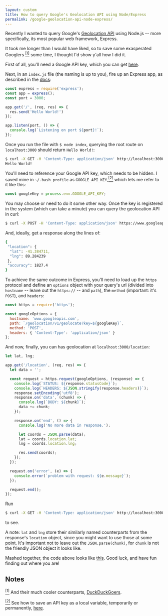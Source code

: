 ```yaml
---
layout: custom
title: How to query Google's Geolocation API using Node/Express
permalink: /google-geolocation-api-node-express/
---
```


Recently I wanted to query Google's <a href="https://developers.google.com/maps/documentation/geolocation/intro" target="\_blank" rel="noopener noreferrer">Geolocation API</a> using Node.js -- more specifically, its most popular web framework, Express.

It took me longer than I would have liked, so to save some exasperated Googlers <a name="note1top" href="#note1"><sup>[1]</sup></a> some time, I thought I'd show y'all how I did it.

First of all, you'll need a Google API key, which you can get <a href="https://developers.google.com/maps/documentation/geolocation/get-api-key" target="\_blank" rel="noopener noreferrer">here</a>.

Next, in an `index.js` file (the naming is up to you), fire up an Express app, as described in the <a href="https://expressjs.com/en/starter/hello-world.html" target="\_blank" rel="noopener noreferrer">docs</a>:

``` javascript
const express = require('express');
const app = express();
const port = 3000;

app.get('/', (req, res) => {
  res.send('Hello World!')
});

app.listen(port, () => {
  console.log(`Listening on port ${port}!`);
});
```

Once you run the file with `$ node index`, querying the root route on `localhost:3000` should return `Hello World!`:

``` bash
$ curl -X GET -H 'Content-Type: application/json' http://localhost:3000/
Hello World!
```

You'll need to reference your Google API key, which needs to be hidden. I saved mine in `~/.bash_profile` as `GOOGLE_API_KEY`,<a name="note2top" href="#note2"><sup>[2]</sup></a> which lets me refer to it like this:


``` javascript
const googleKey = process.env.GOOGLE_API_KEY;
```

You may choose or need to do it some other way. Once the key is registered in the system (which can take a minute) you can query the geolocation API in curl:

``` bash
$ curl -X POST -H 'Content-Type: application/json' https://www.googleapis.com/geolocation/v1/geolocate?key=$GOOGLE_API_KEY
```

And, ideally, get a response along the lines of:

``` bash
{
 "location": {
  "lat": -41.384711,
  "lng": 89.284239
 },
 "accuracy": 1827.4
}
```

To achieve the same outcome in Express, you'll need to load up the `https` protocol and define an `options` object with your query's url (divided into `hostname` -- leave out the `https://` -- and `path`), the `method` (important: it's `POST`), and `headers`:

``` javascript
const https = require('https');

const googleOptions = {
  hostname: 'www.googleapis.com',
  path: `/geolocation/v1/geolocate?key=${googleKey}`,
  method: 'POST',
  headers: { 'Content-Type': 'application/json' }
};
```

And now, finally, you can has geolocation at `localhost:3000/location`:

``` javascript
let lat, lng;

app.get('/location', (req, res) => {
  let data = '';

  const request = https.request(googleOptions, (response) => {
    console.log(`STATUS: ${response.statusCode}`);
    console.log(`HEADERS: ${JSON.stringify(response.headers)}`);
    response.setEncoding('utf8');
    response.on('data', (chunk) => {
      console.log(`BODY: ${chunk}`);
      data += chunk;
    });

    response.on('end', () => {
      console.log('No more data in response.');

      let coords = JSON.parse(data);
      lat = coords.location.lat;
      lng = coords.location.lng;

      res.send(coords);
    });
  });

  request.on('error', (e) => {
    console.error(`problem with request: ${e.message}`);
  });

  request.end();
});
```

Run

``` bash
$ curl -X GET -H 'Content-Type: application/json' http://localhost:3000/location
```

to see.

A note: `lat` and `lng` store their similarly named counterparts from the response's `location` object, since you might want to use those at some point. It's important not to leave out the `JSON.parse(chunk)`, for `chunk` is not the friendly JSON object it looks like.

Mashed together, the code above looks like <a href="https://gist.github.com/davidfloyd91/e7a57dfc5882096ffc971d2917ceadd5" target="\_blank" rel="noopener noreferrer">this</a>. Good luck, and have fun finding out where you are!

## Notes

<a name="note1" href="#note1top"><sup>[1]</sup></a> And their much cooler counterparts, <a href="https://duckduckgo.com/" target="\_blank" rel="noopener noreferrer">DuckDuckGoers</a>.

<a name="note2" href="#note2top"><sup>[2]</sup></a> See how to save an API key as a local variable, temporarily or permanently, <a href="https://davidfloyd91.github.io/tweepy/" target="\_blank" rel="noopener noreferrer">here</a>.

